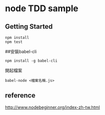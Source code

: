 # node TDD sample

## Getting Started

```shell
npm install
npm test
```

##安裝babel-cli

```
npm install -g babel-cli
```

開起檔案
```
babel-node <檔案名稱.js>
```

## reference

<http://www.nodebeginner.org/index-zh-tw.html>

